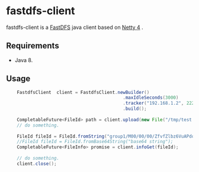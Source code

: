 # fastdfs-client

fastdfs-client is a [FastDFS](https://github.com/happyfish100/fastdfs) java client 
based on [Netty 4](http://netty.io) .

## Requirements

* Java 8.

## Usage

```java
    FastdfsClient  client = FastdfsClient.newBuilder()
                                            .maxIdleSeconds(3000)
                                            .tracker("192.168.1.2", 22222)
                                            .build();
                                          
    CompletableFuture<FileId> path = client.upload(new File("/tmp/test.dmg"));
    // do something.
    
    FileId fileId = FileId.fromString("group1/M00/00/00/ZfvfZlbz6VuAPdosAARXBcPHPhU268.log");
    //FileId fileId = FileId.fromBase64String("base64 string");
    CompletableFuture<FileInfo> promise = client.infoGet(fileId);
    
    // do something.
    client.close();
```
